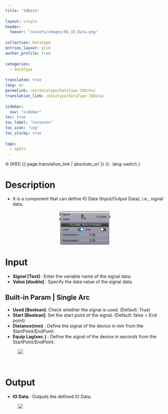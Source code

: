 ```yaml
---
title: "IOData"

layout: single
header:
  teaser: "/assets/images/05_IO_Data.png"

collection: Datatype
entries_layout: grid
author_profile: true

categories:
  - DataType

translated: true
lang: en
permalink: /en/datatype/DataType-IOData/
translation_link: /datatype/DataType-IOData/

sidebar:
  nav: "sidebar"
toc: true
toc_label: "Contents"
toc_icon: "cog"
toc_sticky: true

tags: 
  - GERTY
---
```


🌐 [KR]( {{ page.translation_link | absolute_url }} ){: .lang-switch }

# Description

* It is a component that can define IO Data (Input/Output Data), i.e., signal data.

<p align="center">  <img src="/assets/images/05_IO_Data.png" align="center" width="32%"></p>

# Input

* **Signal [Text]** : Enter the variable name of the signal data.
* **Value [double]** : Specify the data value of the signal data.


## Built-in Param | Single Arc​

* **Used [Boolean]**: Check whether the signal is used. (Default: True)
* **Start [Boolean]**: Set the start point of the signal. (Default: false = End point)
* **Distance(mm)** : Define the signal of the device in mm from the StartPoint/EndPoint.
* **Equip Lag(sec.)** : Define the signal of the device in seconds from the StartPoint/EndPoint.

<figure>
	<a href="https://b-at.kr/wp-content/uploads/2023/05/IOData-768x250.png"><img src="https://b-at.kr/wp-content/uploads/2023/05/IOData-768x250.png"></a>
</figure>

<br>

# Output

* **IO Data** : Outputs the defined IO Data.

<figure>
	<a href="https://b-at.kr/wp-content/uploads/2024/07/0_flexpendant_signal_02.png"><img src="https://b-at.kr/wp-content/uploads/2024/07/0_flexpendant_signal_02.png"></a>
</figure>